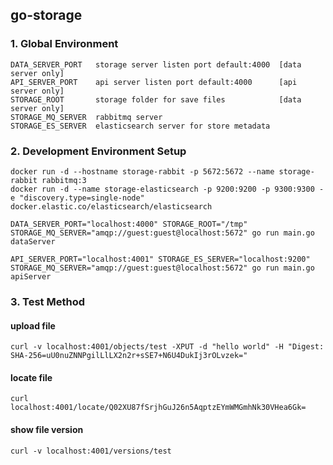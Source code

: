 ## go-storage

### 1. Global Environment

```
DATA_SERVER_PORT   storage server listen port default:4000  [data server only]
API_SERVER_PORT    api server listen port default:4000      [api server only]
STORAGE_ROOT       storage folder for save files            [data server only]
STORAGE_MQ_SERVER  rabbitmq server
STORAGE_ES_SERVER  elasticsearch server for store metadata
```

### 2. Development Environment Setup

```
docker run -d --hostname storage-rabbit -p 5672:5672 --name storage-rabbit rabbitmq:3
docker run -d --name storage-elasticsearch -p 9200:9200 -p 9300:9300 -e "discovery.type=single-node" docker.elastic.co/elasticsearch/elasticsearch

DATA_SERVER_PORT="localhost:4000" STORAGE_ROOT="/tmp" STORAGE_MQ_SERVER="amqp://guest:guest@localhost:5672" go run main.go dataServer

API_SERVER_PORT="localhost:4001" STORAGE_ES_SERVER="localhost:9200" STORAGE_MQ_SERVER="amqp://guest:guest@localhost:5672" go run main.go apiServer
```

### 3. Test Method

#### upload file 

```
curl -v localhost:4001/objects/test -XPUT -d "hello world" -H "Digest: SHA-256=uU0nuZNNPgilLlLX2n2r+sSE7+N6U4DukIj3rOLvzek="
```

#### locate file 

```
curl localhost:4001/locate/Q02XU87fSrjhGuJ26n5AqptzEYmWMGmhNk30VHea6Gk=
```

#### show file version

```
curl -v localhost:4001/versions/test
```
